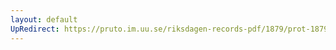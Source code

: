 ```yaml
---
layout: default
UpRedirect: https://pruto.im.uu.se/riksdagen-records-pdf/1879/prot-1879--fk--013/prot-1879--fk--013_000.pdf
---
```

